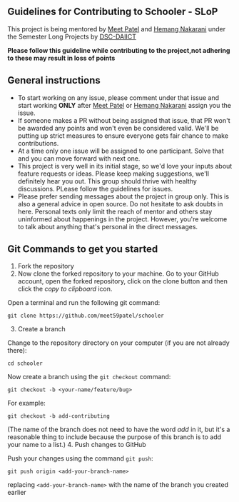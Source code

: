 ## Guidelines  for Contributing to Schooler - SLoP

This project is being mentored by [Meet Patel](https://github.com/meet59patel) and [Hemang Nakarani](https://github.com/HemangNakarani) under the Semester Long Projects by [DSC-DAIICT](https://slop.dscdaiict.in/)

<b> Please follow this guideline while contributing to the project,not adhering to these may result in loss of points</b>

## General instructions

- To start working on any issue, please comment under that issue and start working <b>ONLY</B> after [Meet Patel](https://github.com/meet59patel) or [Hemang Nakarani](https://github.com/HemangNakarani) assign you the issue.
- If someone makes a PR without being assigned that issue, that PR won't be awarded any points and won't even be considered valid. We'll be putting up strict measures to ensure everyone gets fair chance to make contributions.
- At a time only one issue will be assigned to one participant. Solve that and you can move forward with next one.
- This project is very well in its initial stage, so we'd love your inputs about feature requests or ideas. Please keep making suggestions, we'll definitely hear you out. This group should thrive with healthy discussions. PLease follow the guidelines for issues.
- Please prefer sending messages about the project in group only. This is also a general advice in open source. Do not hesitate to ask doubts in here. Personal texts only limit the reach of mentor and others stay uninformed about happenings in the project. However, you're welcome to talk about anything that's personal in the direct messages.

## Git Commands to get you started 

1. Fork the repository 
2. Now clone the forked repository to your machine. Go to your GitHub account, open the forked repository, click on the clone button and then click the _copy to clipboard_ icon.

Open a terminal and run the following git command:

```
git clone https://github.com/meet59patel/schooler
```
3. Create a branch

Change to the repository directory on your computer (if you are not already there):

```
cd schooler
```

Now create a branch using the `git checkout` command:

```
git checkout -b <your-name/feature/bug>
```

For example:

```
git checkout -b add-contributing
```

(The name of the branch does not need to have the word _add_ in it, but it's a reasonable thing to include because the purpose of this branch is to add your name to a list.)
4.  Push changes to GitHub

Push your changes using the command `git push`:
```
git push origin <add-your-branch-name>
```
replacing `<add-your-branch-name>` with the name of the branch you created earlier
